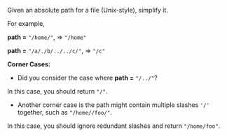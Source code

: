 Given an absolute path for a file (Unix-style), simplify it.

For example,

**path =** `"/home/"`, => `"/home"`

**path =** `"/a/./b/../../c/"`, => `"/c"`

**Corner Cases:**

 - Did you consider the case where **path =** `"/../"`?

In this case, you should return `"/"`.

 - Another corner case is the path might contain multiple slashes `'/'` together, such as `"/home//foo/"`.

In this case, you should ignore redundant slashes and return `"/home/foo"`.
